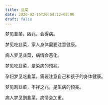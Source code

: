```yaml
---
title: 韭菜
date: 2020-02-15T20:54:12+08:00
draft: false
---
```


梦见韭菜，凶兆，会得病。

梦见吃韭菜，家人身体需要注意健康。

病人梦见韭菜，病情会恶化。

梦见吃韭菜，是染病的预兆。

孕妇梦见吃韭菜，需要注意自己和孩子的身体健康。

梦见割韭菜，不祥之兆，是生病的预兆。

病人梦见割韭菜，病情会加重。